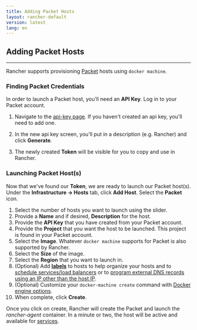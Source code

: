 ```yaml
---
title: Adding Packet Hosts
layout: rancher-default
version: latest
lang: en
---
```


## Adding Packet Hosts
---

Rancher supports provisioning [Packet](https://www.packet.net/) hosts using `docker machine`.

### Finding Packet Credentials

In order to launch a Packet host, you'll need an **API Key**. Log in to your Packet account.

1. Navigate to the [api-key page](https://app.packet.net/portal#/api-keys). If you haven't created an api key, you'll need to add one.

2. In the new api key screen, you'll put in a description (e.g. Rancher) and click **Generate**.

3. The newly created **Token** will be visible for you to copy and use in Rancher.

### Launching Packet Host(s)

Now that we've found our **Token**, we are ready to launch our Packet host(s). Under the **Infrastructure -> Hosts** tab, click **Add Host**. Select the **Packet** icon.

1. Select the number of hosts you want to launch using the slider.
2. Provide a **Name** and if desired, **Description** for the host.
3. Provide the **API Key** that you have created from your Packet account.
4. Provide the **Project** that you want the host to be launched. This project is found in your Packet account.
5. Select the **Image**. Whatever `docker machine` supports for Packet is also supported by Rancher.
5. Select the **Size** of the image.
6. Select the **Region** that you want to launch in.
7. (Optional) Add **[labels]({{site.baseurl}}/rancher/{{page.version}}/{{page.lang}}/hosts/#labels)** to hosts to help organize your hosts and to [schedule services/load balancers]({{site.baseurl}}/rancher/{{page.version}}/{{page.lang}}/cattle/scheduling/) or to [program external DNS records using an IP other than the host IP]({{site.baseurl}}/rancher/{{page.version}}/{{page.lang}}/cattle/external-dns-service/#using-a-specific-ip-for-external-dns).
8. (Optional) Customize your `docker-machine create` command with [Docker engine options](https://docs.docker.com/machine/reference/create/#specifying-configuration-options-for-the-created-docker-engine).
9. When complete, click **Create**.

Once you click on create, Rancher will create the Packet and launch the _rancher-agent_ container. In a minute or two, the host will be active and available for [services]({{site.baseurl}}/rancher/{{page.version}}/{{page.lang}}/cattle/adding-services/).
